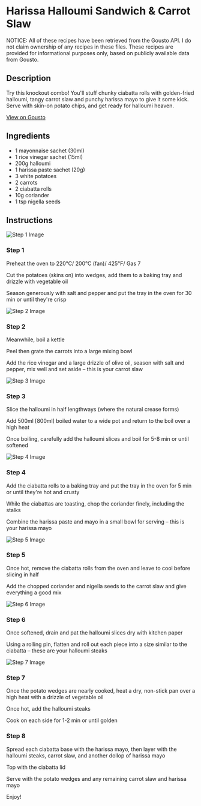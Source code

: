 # Harissa Halloumi Sandwich & Carrot Slaw

NOTICE: All of these recipes have been retrieved from the Gousto API. I do not claim ownership of any recipes in these files. These recipes are provided for informational purposes only, based on publicly available data from Gousto.

## Description

Try this knockout combo! You'll stuff chunky ciabatta rolls with golden-fried halloumi, tangy carrot slaw and punchy harissa mayo to give it some kick. Serve with skin-on potato chips, and get ready for halloumi heaven.

[View on Gousto](https://www.gousto.co.uk/recipes/cookbook/harissa-halloumi-sandwich-carrot-slaw)

## Ingredients

- 1 mayonnaise sachet (30ml)
- 1 rice vinegar sachet (15ml)
- 200g halloumi
- 1 harissa paste sachet (20g)
- 3 white potatoes
- 2 carrots
- 2 ciabatta rolls
- 10g coriander
- 1 tsp nigella seeds

## Instructions

![Step 1 Image](https://production-media.gousto.co.uk/cms/recipe-step-image/449_step-1-x200.jpg)

### Step 1

Preheat the oven to 220°C/ 200°C (fan)/ 425°F/ Gas 7

Cut the potatoes (skins on) into wedges, add them to a baking tray and drizzle with vegetable oil

Season generously with salt and pepper and put the tray in the oven for 30 min or until they're crisp

![Step 2 Image](https://production-media.gousto.co.uk/cms/recipe-step-image/449_step-2-x200.jpg)

### Step 2

Meanwhile, boil a kettle

Peel then grate the carrots into a large mixing bowl

Add the rice vinegar and a large drizzle of olive oil, season with salt and pepper, mix well and set aside – this is your carrot slaw

![Step 3 Image](https://production-media.gousto.co.uk/cms/recipe-step-image/449_step-3-x200.jpg)

### Step 3

Slice the halloumi in half lengthways (where the natural crease forms)

Add 500ml <span class="text-danger">[800ml] </span>boiled water to a wide pot and return to the boil over a high heat

Once boiling, carefully add the halloumi slices and boil for 5-8 min or until softened

![Step 4 Image](https://production-media.gousto.co.uk/cms/recipe-step-image/449_step-4-x200.jpg)

### Step 4

Add the ciabatta rolls to a baking tray and put the tray in the oven for 5 min or until they're hot and crusty

While the ciabattas are toasting, chop the coriander finely, including the stalks

Combine the harissa paste and mayo in a small bowl for serving – this is your harissa mayo

![Step 5 Image](https://production-media.gousto.co.uk/cms/recipe-step-image/449_step-5-x200.jpg)

### Step 5

Once hot, remove the ciabatta rolls from the oven and leave to cool before slicing in half

Add the chopped coriander and nigella seeds to the carrot slaw and give everything a good mix

![Step 6 Image](https://production-media.gousto.co.uk/cms/recipe-step-image/449_step-6-x200.jpg)

### Step 6

Once softened, drain and pat the halloumi slices dry with kitchen paper

Using a rolling pin, flatten and roll out each piece into a size similar to the ciabatta – these are your halloumi steaks

![Step 7 Image](https://production-media.gousto.co.uk/cms/recipe-step-image/449_step-7-x200.jpg)

### Step 7

Once the potato wedges are nearly cooked, heat a dry, non-stick pan over a high heat with a drizzle of vegetable oil

Once hot, add the halloumi steaks

Cook on each side for 1-2 min or until golden

### Step 8

Spread each ciabatta base with the harissa mayo, then layer with the halloumi steaks, carrot slaw, and another dollop of harissa mayo

Top with the ciabatta lid

Serve with the potato wedges and any remaining carrot slaw and harissa mayo

Enjoy!

